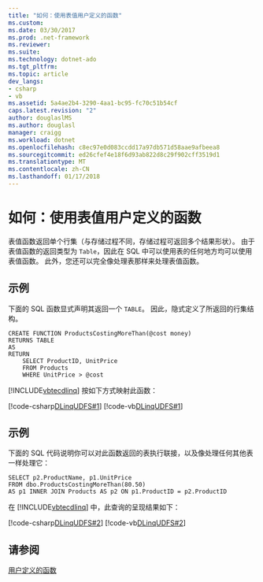 ```yaml
---
title: "如何：使用表值用户定义的函数"
ms.custom: 
ms.date: 03/30/2017
ms.prod: .net-framework
ms.reviewer: 
ms.suite: 
ms.technology: dotnet-ado
ms.tgt_pltfrm: 
ms.topic: article
dev_langs:
- csharp
- vb
ms.assetid: 5a4ae2b4-3290-4aa1-bc95-fc70c51b54cf
caps.latest.revision: "2"
author: douglaslMS
ms.author: douglasl
manager: craigg
ms.workload: dotnet
ms.openlocfilehash: c8ec97e0d083ccdd17a97db571d58aae9afbeea8
ms.sourcegitcommit: ed26cfef4e18f6d93ab822d8c29f902cff3519d1
ms.translationtype: MT
ms.contentlocale: zh-CN
ms.lasthandoff: 01/17/2018
---
```

# <a name="how-to-use-table-valued-user-defined-functions"></a>如何：使用表值用户定义的函数
表值函数返回单个行集（与存储过程不同，存储过程可返回多个结果形状）。 由于表值函数的返回类型为 `Table`，因此在 SQL 中可以使用表的任何地方均可以使用表值函数。 此外，您还可以完全像处理表那样来处理表值函数。  
  
## <a name="example"></a>示例  
 下面的 SQL 函数显式声明其返回一个 `TABLE`。 因此，隐式定义了所返回的行集结构。  
  
```  
CREATE FUNCTION ProductsCostingMoreThan(@cost money)  
RETURNS TABLE  
AS  
RETURN  
    SELECT ProductID, UnitPrice  
    FROM Products  
    WHERE UnitPrice > @cost  
```  
  
 [!INCLUDE[vbtecdlinq](../../../../../../includes/vbtecdlinq-md.md)] 按如下方式映射此函数：  
  
 [!code-csharp[DLinqUDFS#1](../../../../../../samples/snippets/csharp/VS_Snippets_Data/DLinqUDFS/cs/northwind-tfunc.cs#1)]
 [!code-vb[DLinqUDFS#1](../../../../../../samples/snippets/visualbasic/VS_Snippets_Data/DLinqUDFS/vb/northwind-tfunc.vb#1)]  
  
## <a name="example"></a>示例  
 下面的 SQL 代码说明你可以对此函数返回的表执行联接，以及像处理任何其他表一样处理它：  
  
```  
SELECT p2.ProductName, p1.UnitPrice  
FROM dbo.ProductsCostingMoreThan(80.50)  
AS p1 INNER JOIN Products AS p2 ON p1.ProductID = p2.ProductID  
```  
  
 在 [!INCLUDE[vbtecdlinq](../../../../../../includes/vbtecdlinq-md.md)] 中，此查询的呈现结果如下：  
  
 [!code-csharp[DLinqUDFS#2](../../../../../../samples/snippets/csharp/VS_Snippets_Data/DLinqUDFS/cs/Program.cs#2)]
 [!code-vb[DLinqUDFS#2](../../../../../../samples/snippets/visualbasic/VS_Snippets_Data/DLinqUDFS/vb/Module1.vb#2)]  
  
## <a name="see-also"></a>请参阅  
 [用户定义的函数](../../../../../../docs/framework/data/adonet/sql/linq/user-defined-functions.md)
